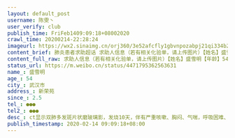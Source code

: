```yaml
---
layout: default_post
username: 陈雯丶
user_verify: club
publish_time: FriFeb1409:09:18+08002020
crawl_time: 20200214-22:28:24
imageurl: https://wx2.sinaimg.cn/orj360/3e52afcfly1gbvnpozabpj21qi334b2a.jpg,https://wx3.sinaimg.cn/orj360/3e52afcfly1gbvnpo4ow4j21mo1nk4qp.jpg,https://wx1.sinaimg.cn/orj360/3e52afcfly1gbvnpqcdshj21qi3344qq.jpg
content_brief: 肺炎患者求助超话 求助人信息（若有相关化验单，请上传图片）【姓名】盛雪明【年龄】54【所在城市】武汉市【所在小区、社区】新荣苑【患病时间】2.5【联系方式】●●●【其他紧急联系人】●●●【病情描述】 ct显示双肺多发斑片状磨玻璃影，发烧10天，伴有严重咳嗽、胸闷、气喘 ...全文
content_full_raw: 求助人信息（若有相关化验单，请上传图片）【姓名】盛雪明【年龄】54【所在城市】武汉市【所在小区、社区】新荣苑【患病时间】2.5【联系方式】●●●【其他紧急联系人】●●●【病情描述】ct显示双肺多发斑片状磨玻璃影，发烧10天，伴有严重咳嗽、胸闷、气喘，呼吸困难、食欲差，大小便正常。已经确诊新冠肺炎，医生要求住院可是没有床位，已经联系社区，让我们继续等待…时间就是生命，患者已经出现气喘，呼吸困难等症状，我们等不起…特求助，现在急需定点医院收治…恳请大家帮忙转发。昨天在汉口医院等了一晚上床位。
status_url: https://m.weibo.cn/status/4471795362563631
name_: 盛雪明
age_: 54
city_: 武汉市
address_: 新荣苑
since_: 2.5
tel_: ●●●
tel2_: ●●●
desc_: ct显示双肺多发斑片状磨玻璃影，发烧10天，伴有严重咳嗽、胸闷、气喘，呼吸困难、食欲差，大小便正常。已经确诊新冠肺炎，医生要求住院可是没有床位，已经联系社区，让我们继续等待…时间就是生命，患者已经出现气喘，呼吸困难等症状，我们等不起…特求助，现在急需定点医院收治…恳请大家帮忙转发。昨天在汉口医院等了一晚上床位。
publish_timestamp: 2020-02-14 09:09:18+08:00
---
```

